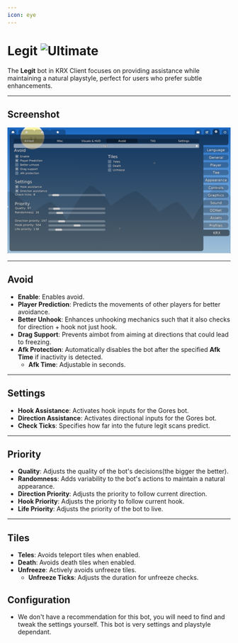 ```yaml
---
icon: eye
---
```


# Legit ![Ultimate](https://img.shields.io/badge/Ultimate-%23f76d6d?style=flat-square)
The **Legit** bot in KRX Client focuses on providing assistance while maintaining a natural playstyle, perfect for users who prefer subtle enhancements.

---

## **Screenshot**
![Legit Menu](https://raw.githubusercontent.com/Krixx1337/krxclient-docs/refs/heads/main/images/legit-menu.png)

---

## **Avoid**
- **Enable**: Enables avoid.
- **Player Prediction**: Predicts the movements of other players for better avoidance.
- **Better Unhook**: Enhances unhooking mechanics such that it also checks for direction + hook not just hook.
- **Drag Support**: Prevents aimbot from aiming at directions that could lead to freezing.
- **Afk Protection**: Automatically disables the bot after the specified **Afk Time** if inactivity is detected.
  - **Afk Time**: Adjustable in seconds.

---

## **Settings**
- **Hook Assistance**: Activates hook inputs for the Gores bot.
- **Direction Assistance**: Activates directional inputs for the Gores bot.
- **Check Ticks**: Specifies how far into the future legit scans predict.

---

## **Priority**
- **Quality**: Adjusts the quality of the bot's decisions(the bigger the better).
- **Randomness**: Adds variability to the bot's actions to maintain a natural appearance.
- **Direction Priority**: Adjusts the priority to follow current direction.
- **Hook Priority**: Adjusts the priority to follow current hook.
- **Life Priority**: Adjusts the priority of the bot to live.

---

## **Tiles**
- **Teles**: Avoids teleport tiles when enabled.
- **Death**: Avoids death tiles when enabled.
- **Unfreeze**: Actively avoids unfreeze tiles.
  - **Unfreeze Ticks**: Adjusts the duration for unfreeze checks.

## **Configuration**
- We don't have a recommendation for this bot, you will need to find and tweak the settings yourself. This bot is very settings and playstyle dependant.
